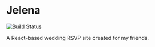 # Jelena

[![Build Status](https://travis-ci.org/nath-codes/jelena.svg?branch=master)](https://travis-ci.org/nath-codes/jelena)

A React-based wedding RSVP site created for my friends.
